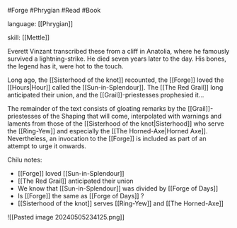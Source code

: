 #Forge #Phrygian #Read #Book 

language: [[Phrygian]]

skill: [[Mettle]]

Everett Vinzant transcribed these from a cliff in Anatolia, where he famously survived a lightning-strike. He died seven years later to the day. His bones, the legend has it, were hot to the touch.

Long ago, the [[Sisterhood of the knot]] recounted, the [[Forge]] loved the [[Hours|Hour]] called the [[Sun-in-Splendour]]. The [[The Red Grail]] long anticipated their union, and the [[Grail]]-priestesses prophesied it...

The remainder of the text consists of gloating remarks by the [[Grail]]-priestesses of the Shaping that will come, interpolated with warnings and laments from those of the [[Sisterhood of the knot|Sisterhood]] who serve the [[Ring-Yew]] and especially the [[The Horned-Axe|Horned Axe]]. Nevertheless, an invocation to the [[Forge]] is included as part of an attempt to urge it onwards.

Chilu notes:
- [[Forge]] loved [[Sun-in-Splendour]]
- [[The Red Grail]] anticipated their union
- We know that [[Sun-in-Splendour]] was divided by [[Forge of Days]]
- Is [[Forge]] the same as [[Forge of Days]] ?
- [[Sisterhood of the knot]] serves [[Ring-Yew]] and [[The Horned-Axe]]

![[Pasted image 20240505234125.png]]